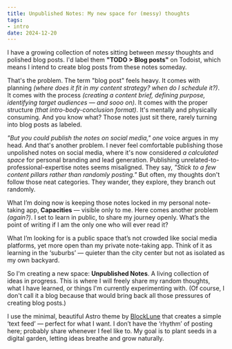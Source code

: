```yaml
---
title: Unpublished Notes: My new space for (messy) thoughts
tags:
- intro
date: 2024-12-20
---
```


I have a growing collection of notes sitting between _messy_ thoughts and polished blog posts. I'd label them **"TODO > Blog posts"** on Todoist, which means I intend to create blog posts from these notes someday.

That's the problem. The term "blog post" feels heavy. It comes with planning _(where does it fit in my content strategy? when do I schedule it?)_. It comes with the process _(creating a content brief, defining purpose, identifying target audiences — and sooo on)_. It comes with the proper structure _(that intro-body-conclusion format)_. It's mentally and physically consuming. And you know what? Those notes just sit there, rarely turning into blog posts as labeled.

_"But you could publish the notes on social media," one_ voice argues in my head. And that's another problem. I never feel comfortable publishing those unpolished notes on social media, where it's now considered _a calculated space_ for personal branding and lead generation. Publishing unrelated-to-professional-expertise notes seems misaligned. They say, _"Stick to a few content pillars rather than randomly posting."_ But often, my thoughts don't follow those neat categories. They wander, they explore, they branch out randomly.

What I’m doing now is keeping those notes locked in my personal note-taking app, **Capacities** — visible only to me. Here comes another problem _(again?)_. I set to learn in public, to share my journey openly. What’s the point of writing if I am the only one who will ever read it?

What I’m looking for is a public space that’s not crowded like social media platforms, yet more open than my private note-taking app. Think of it as learning in the ‘suburbs’ — quieter than the city center but not as isolated as my own backyard.

So I'm creating a new space: **Unpublished Notes**. A living collection of ideas in progress. This is where I will freely share my random thoughts, what I have learned, or things I'm currently experimenting with. (Of course, I don't call it a blog because that would bring back all those pressures of creating blog posts.)

I use the minimal, beautiful Astro theme by [BlockLune](https://blocklune.cc/) that creates a simple ‘text feed’ — perfect for what I want. I don’t have the ‘rhythm’ of posting here; probably share whenever I feel like to. My goal is to plant seeds in a digital garden, letting ideas breathe and grow naturally.
